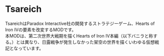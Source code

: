 # Tsareich
TsareichはParadox Interactive社の開発するストラテジーゲーム、Hearts of Iron IVの要素を改変するMODです。　<br>
本MODは、第二次世界大戦期を描くHearts of Iron IV本編（以下バニラと称する。）とは異なり、日露戦争が発生しなかった架空の世界を描くいわゆる仮想戦記となっています。